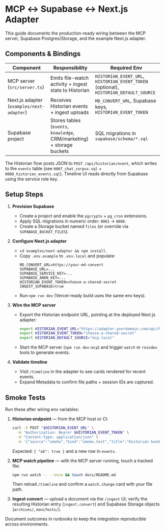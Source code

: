# MCP ↔ Supabase ↔ Next.js Adapter

This guide documents the production-ready wiring between the MCP server, Supabase Postgres/Storage, and the example Next.js adapter.

## Components & Bindings

| Component | Responsibility | Required Env |
| --- | --- | --- |
| MCP server (`src/server.ts`) | Emits file-watch activity + ingest stats to Historian | `HISTORIAN_EVENT_URL`, `HISTORIAN_EVENT_TOKEN` (optional), `HISTORIAN_DEFAULT_SOURCE` |
| Next.js adapter (`examples/next-adapter`) | Receives Historian events + ingest uploads | `MD_CONVERT_URL`, Supabase keys, `HISTORIAN_EVENT_TOKEN` |
| Supabase project | Stores tables (`events`, `knowledge`, CRM/marketing) + storage buckets | SQL migrations in `supabase/schema/*.sql` |

The Historian flow posts JSON to `POST /api/historian/event`, which writes to the `events` table (see `0007_chat_corpus.sql` + `0008_historian_events.sql`). Timeline UI reads directly from Supabase using the service role key.

## Setup Steps

1. **Provision Supabase**
   - Create a project and enable the `pgcrypto` + `pg_cron` extensions.
   - Apply SQL migrations in numeric order: `0001` → `0008`.
   - Create a Storage bucket named `files` (or override via `SUPABASE_BUCKET_FILES`).

2. **Configure Next.js adapter**
   - `cd examples/next-adapter && npm install`.
   - Copy `.env.example` to `.env.local` and populate:
     ```env
     MD_CONVERT_URL=https://your-md-convert
     SUPABASE_URL=...
     SUPABASE_SERVICE_KEY=...
     SUPABASE_ANON_KEY=...
     HISTORIAN_EVENT_TOKEN=choose-a-shared-secret
     INGEST_SUPABASE=true
     ```
   - Run `npm run dev` (Vercel-ready build uses the same env keys).

3. **Wire the MCP server**
   - Export the Historian endpoint URL, pointing at the deployed Next.js adapter:
     ```bash
     export HISTORIAN_EVENT_URL="https://adapter.yourdomain.com/api/historian/event"
     export HISTORIAN_EVENT_TOKEN="choose-a-shared-secret"
     export HISTORIAN_DEFAULT_SOURCE="mcp.local"
     ```
   - Start the MCP server (`npm run dev:mcp`) and trigger `watch` or `reindex` tools to generate events.

4. **Validate timeline**
   - Visit `/timeline` in the adapter to see cards rendered for recent events.
   - Expand Metadata to confirm file paths + session IDs are captured.

## Smoke Tests

Run these after wiring env variables:

1. **Historian endpoint** — from the MCP host or CI:
   ```bash
   curl -X POST "$HISTORIAN_EVENT_URL" \
     -H "Authorization: Bearer $HISTORIAN_EVENT_TOKEN" \
     -H "Content-Type: application/json" \
     -d '{"source":"smoke","kind":"smoke.test","title":"Historian handshake","meta":{"ok":true}}'
   ```
   Expected: `{ "ok": true }` and a new row in `events`.

2. **MCP watch pipeline** — with the MCP server running, touch a tracked file:
   ```bash
   npm run watch -- --once && touch docs/README.md
   ```
   Then reload `/timeline` and confirm a `watch.change` card with your file path.

3. **Ingest convert** — upload a document via the `/ingest` UI; verify the resulting Historian entry (`ingest.convert`) and Supabase Storage objects (`archives/`, `manifests/`).

Document outcomes in runbooks to keep the integration reproducible across environments.

